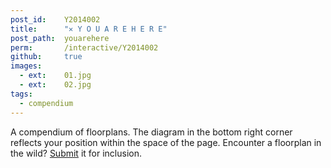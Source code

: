 ```yaml
---
post_id:    Y2014002
title:      "✕ Y O U A R E H E R E"
post_path:  youarehere
perm:       /interactive/Y2014002
github:     true
images:     
  - ext:    01.jpg
  - ext:    02.jpg
tags:
  - compendium
---
```

A compendium of floorplans. The diagram in the bottom right corner reflects your position within the space of the page. Encounter a floorplan in the wild? [Submit](mailto:ef2512@columbia.edu) it for inclusion.
